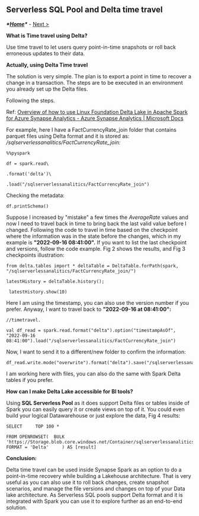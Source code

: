 ## Serverless SQL Pool and Delta time travel

***\*[Home](../tobedefined.md)\**** - [Next >](TBD.md)



**What is Time travel using Delta?**

Use time travel to let users query point-in-time snapshots or roll back erroneous updates to their data. 

 

**Actually, using Delta Time travel**

 

The solution is very simple. The plan is to export a point in time to recover a change in a transaction. The steps are to be executed in an environment you already set up the Delta files.

Following the steps.

Ref: [Overview of how to use Linux Foundation Delta Lake in Apache Spark for Azure Synapse Analytics - Azure Synapse Analytics | Microsoft Docs](https://docs.microsoft.com/en-us/azure/synapse-analytics/spark/apache-spark-delta-lake-overview?pivots=programming-language-python#read-older-versions-of-data-using-time-travel)

 

For example, here I have a FactCurrencyRate_join folder that contains parquet files using Delta format and it is stored as: */sqlserverlessanalitics/FactCurrencyRate_join:*

  

```
%%pyspark 

df = spark.read\   

.format('delta')\   

.load("/sqlserverlessanalitics/FactCurrencyRate_join")
```

 Checking the metadata:

  

```
df.printSchema()
```

 

Suppose I increased by "mistake" a few times the *AverageRate* values and now I need to travel back in time to bring back the last valid value before I changed. Following the code to travel in time based on the checkpoint where the information was in the state before the changes, which in my example is **"2022-09-16 08:41:00".** If you want to list the last checkpoint and versions, follow the code example. Fig 2 shows the results, and Fig 3 checkpoints illustration: 

```
from delta.tables import * deltaTable = DeltaTable.forPath(spark, "/sqlserverlessanalitics/FactCurrencyRate_join/") 

latestHistory = deltaTable.history(); 

 latestHistory.show(10)    
```



Here I am using the timestamp, you can also use the version number if you prefer. Anyway, I want to travel back to **"2022-09-16 at 08:41:00":**

 

```
//timetravel.  

val df_read = spark.read.format("delta").option("timestampAsOf", "2022-09-16 08:41:00").load("/sqlserverlessanalitics/FactCurrencyRate_join")
```

 Now, I want to send it to a different/new folder to confirm the information:

  

```
df_read.write.mode("overwrite").format("delta").save("/sqlserverlessanalitics/FactCurrencyRate_join/Timetravel")
```

 I am working here with files, you can also do the same with Spark Delta tables if you prefer.

 **How can I make Delta Lake accessible for BI tools?**

 Using **SQL Serverless Pool** as it does support Delta files or tables inside of Spark you can easily query it or create views on top of it. You could even build your logical Datawarehouse or just explore the data, Fig 4 results:

  

```
SELECT     TOP 100 * 

FROM OPENROWSET(  BULK 'https://Storage.blob.core.windows.net/Container/sqlserverlessanalitics/FactCurrencyRate_join/Timetravel',         
FORMAT = 'Delta'     ) AS [result]
```

 **Conclusion:**

Delta time travel can be used inside Synapse Spark as an option to do a point-in-time recovery while building a Lakehouse architecture. That is very useful as you can also use it to roll back changes, create snapshot scenarios, and manage the file versions and changes on top of your Data lake architecture. As Serverless SQL pools support Delta format and it is integrated with Spark you can use it to explore further as an end-to-end solution.

 

 

 

 

 

 

 

 